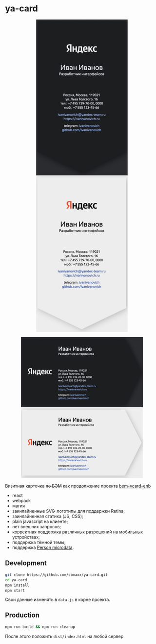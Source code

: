 # ya-card

<p align="center">
  <img src="./ya-card-dark-vertical.jpg" width="300" /><img src="./ya-card-white-vertical.jpg" width="300" />
</p>

<p align="center">
  <img src="./ya-card-dark-horizontal.jpg" width="400" />
  <img src="./ya-card-white-horizontal.jpg" width="400" />
</p>

Визитная карточка <s>по БЭМ</s> как продолжение проекта [bem-vcard-enb](https://github.com/bem-vcard-enb)
* react
* webpack
* магия
* заинлайненные SVG-логотипы для поддержки Retina;
* заинлайненная статика (JS, CSS);
* plain javascript на клиенте;
* нет внешних запросов;
* корректная поддержка различных разрешений на мобильных устройствах;
* поддержка тёмной темы;
* поддержка [Person microdata](http://www.data-vocabulary.org/Person).

## Development
```bash
git clone https://github.com/sbmaxx/ya-card.git
cd ya-card
npm install
npm start
```
Свои данные изменять в `data.js` в корне проекта.

## Production
```bash
npm run build && npm run cleanup
```

После этого положить `dist/index.html` на любой сервер.
